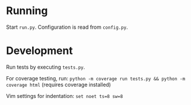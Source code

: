 
# Running
Start `run.py`. Configuration is read from `config.py`.

# Development
Run tests by executing `tests.py`.

For coverage testing, run: `python -m coverage run tests.py && python -m coverage html` (requires coverage installed)

Vim settings for indentation: `set noet ts=8 sw=8`
